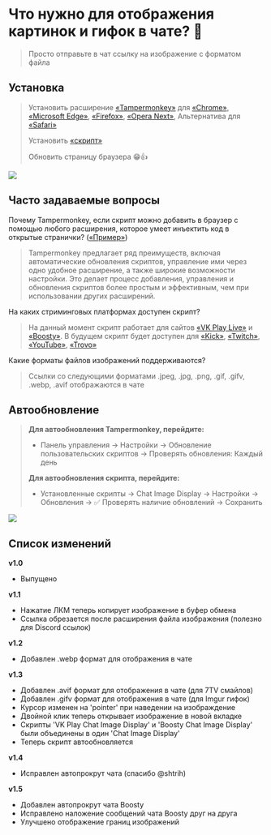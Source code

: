 # Что нужно для отображения картинок и гифок в чате? 🤔

> Просто отправьте в чат ссылку на изображение с форматом файла

## Установка

> Установить расширение [«Tampermonkey»](https://www.tampermonkey.net/) для [«Chrome»](https://chrome.google.com/webstore/detail/dhdgffkkebhmkfjojejmpbldmpobfkfo), [«Microsoft Edge»](https://microsoftedge.microsoft.com/addons/detail/iikmkjmpaadaobahmlepeloendndfphd), [«Firefox»](https://addons.mozilla.org/en-US/firefox/addon/tampermonkey/), [«Opera Next»](https://addons.opera.com/en/extensions/details/tampermonkey-beta/), Альтернатива для [«Safari»](https://apps.apple.com/app/userscripts/id1463298887)
>
> Установить [«скрипт»](https://github.com/c0IIwr/Chat-Image-Display/raw/main/Chat%20Image%20Display.user.js)
>
> Обновить страницу браузера 😁👍

<img  src="https://c0IIwr.github.io/Chat-Image-Display/zapaska-archive.gif">

## Часто задаваемые вопросы

Почему Tampermonkey, если скрипт можно добавить в браузер с помощью любого расширения, которое умеет инъектить код в открытые странички? ([«Пример»](https://chromewebstore.google.com/detail/custom-javascript-for-web/ddbjnfjiigjmcpcpkmhogomapikjbjdk))

> Tampermonkey предлагает ряд преимуществ, включая автоматические обновления скриптов, управление ими через одно удобное расширение, а также широкие возможности настройки. Это делает процесс добавления, управления и обновления скриптов более простым и эффективным, чем при использовании других расширений.

На каких стриминговых платформах доступен скрипт?

> На данный момент скрипт работает для сайтов [«VK Play Live»](https://vkplay.live/) и [«Boosty»](https://boosty.to/). В будущем скрипт будет доступен для [«Kick»](https://kick.com/), [«Twitch»](https://www.twitch.tv/), [«YouTube»](https://www.youtube.com/), [«Trovo»](https://trovo.live/)

Какие форматы файлов изображений поддерживаются?

> Ссылки со следующими форматами .jpeg, .jpg, .png, .gif, .gifv, .webp, .avif отображаются в чате

## Автообновление

> **Для автообновления Tampermonkey, перейдите:**
> - Панель управления → Настройки → Обновление пользовательских скриптов → Проверять обновления: Каждый день
>
> **Для автообновления скрипта, перейдите:**
> - Установленные скрипты → Chat Image Display → Настройки → Обновления → ✅ Проверять наличие обновлений → Сохранить

<img  src="https://c0IIwr.github.io/Chat-Image-Display/AutoUpdate.gif">

## Список изменений

**v1.0**
- Выпущено

**v1.1**
- Нажатие ЛКМ теперь копирует изображение в буфер обмена
- Ссылка обрезается после расширения файла изображения (полезно для Discord ссылок)

**v1.2**
- Добавлен .webp формат для отображения в чате

**v1.3**
- Добавлен .avif формат для отображения в чате (для 7TV смайлов)
- Добавлен .gifv формат для отображения в чате (для Imgur гифок)
- Курсор изменен на 'pointer' при наведении на изображдение
- Двойной клик теперь открывает изображение в новой вкладке
- Скрипты 'VK Play Chat Image Display' и 'Boosty Chat Image Display' были объединены в один 'Chat Image Display'
- Теперь скрипт автообновляется

**v1.4**
- Исправлен автопрокрут чата (спасибо @shtrih)

**v1.5**
- Добавлен автопрокрут чата Boosty
- Исправлено наложение сообщений чата Boosty друг на друга
- Улучшено отображение границ изображений
